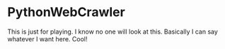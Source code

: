 # PythonWebCrawler
This is just for playing. I know no one will look at this. Basically I can say whatever I want here. Cool!
